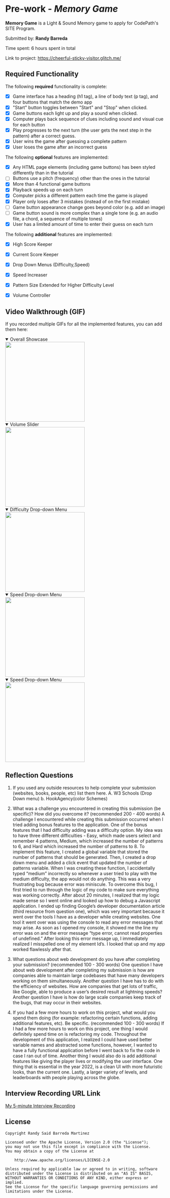 # Pre-work - *Memory Game*

**Memory Game** is a Light & Sound Memory game to apply for CodePath's SITE Program. 

Submitted by: **Randy Barreda**

Time spent: 6 hours spent in total

Link to project:  https://cheerful-sticky-visitor.glitch.me/

## Required Functionality

The following **required** functionality is complete:

* [x] Game interface has a heading (h1 tag), a line of body text (p tag), and four buttons that match the demo app
* [x] "Start" button toggles between "Start" and "Stop" when clicked. 
* [x] Game buttons each light up and play a sound when clicked. 
* [x] Computer plays back sequence of clues including sound and visual cue for each button
* [x] Play progresses to the next turn (the user gets the next step in the pattern) after a correct guess. 
* [x] User wins the game after guessing a complete pattern
* [x] User loses the game after an incorrect guess

The following **optional** features are implemented:

* [x] Any HTML page elements (including game buttons) has been styled differently than in the tutorial
* [ ] Buttons use a pitch (frequency) other than the ones in the tutorial
* [x] More than 4 functional game buttons
* [x] Playback speeds up on each turn
* [x] Computer picks a different pattern each time the game is played
* [x] Player only loses after 3 mistakes (instead of on the first mistake)
* [ ] Game button appearance change goes beyond color (e.g. add an image)
* [ ] Game button sound is more complex than a single tone (e.g. an audio file, a chord, a sequence of multiple tones)
* [x] User has a limited amount of time to enter their guess on each turn

The following **additional** features are implemented:

- [x] High Score Keeper
- [x] Current Score Keeper
- [x] Drop Down Menus (Difficulty,Speed)
- [x] Speed Increaser
- [x] Pattern Size Extended for Higher Difficulty Level
- [x] Volume Controller 


## Video Walkthrough (GIF)

If you recorded multiple GIFs for all the implemented features, you can add them here:
<details open>
<summary>Overall Showcase</summary>
   <img src="http://g.recordit.co/l4pmbJlBTH.gif"width=250>
<br>
</details>

<details open>
<summary> Volume Slider</summary>
<img src="http://g.recordit.co/2dk1uc2DQb.gif"width=250>
   <br>
</details>

<details open>
<summary>Difficulty Drop-down Menu</summary>
 <img src="http://g.recordit.co/TGeWp5M0k0.gif"width=250>
   <br>
   
</details>
<details open>
<summary>Speed Drop-down Menu</summary>
 <img src="http://g.recordit.co/1Q6oEZvGUL.gif"width=250>
   <br>
   
</details>
<details open>
<summary>Speed Drop-down Menu</summary>
 <img src="http://g.recordit.co/921vNbI4sO.gif"width=250>
   <br>

## Reflection Questions
1. If you used any outside resources to help complete your submission (websites, books, people, etc) list them here. 
    A. W3 Schools (Drop Down menu)
    b. HookAgency(color Schemes)

2. What was a challenge you encountered in creating this submission (be specific)? How did you overcome it? (recommended 200 - 400 words) 
A challenge I encountered while creating this submission occurred when I tried adding bonus features to the application. One of the bonus features that I had difficulty adding was a difficulty option. My idea was to have three different difficulties - Easy, which made users select and remember 4 patterns, Medium, which increased the number of patterns to 6, and Hard which increased the number of patterns to 8. To implement this feature, I created a global variable that stored the number of patterns that should be generated. Then, I created a drop down menu and added a click event that updated the number of patterns variable. When I was creating these function, I accidentally typed “medium” incorrectly so whenever a user tried to play with the medium difficulty, the app would not do anything. This was a very frustrating bug because error was miniscule. To overcome this bug, I first tried to run through the logic of my code to make sure everything was working correctly. After about 20 minutes, I realized that my logic made sense so I went online and looked up how to debug a Javascript application. I ended up finding Google’s developer documentation article (third resource from question one), which was very important because it went over the tools I have as a developer while creating websites. One tool it went over was using the console to read any error messages that may arise. As soon as I opened my console, it showed me the line my error was on and the error message “type error, cannot read properties of undefined.” After looking this error message up, I immediately realized I misspelled one of my element Id’s. I looked that up and my app worked flawlessly after that.

3. What questions about web development do you have after completing your submission? (recommended 100 - 300 words) 
One question I have about web development after completing my submission is how are companies able to maintain large codebases that have many developers working on them simultaneously. Another question I have has to do with the efficiency of websites. How are companies that get lots of traffic, like Google, able to produce a user’s desired result at lightning speeds? Another question I have is how do large scale companies keep track of the bugs, that may occur in their websites.

4. If you had a few more hours to work on this project, what would you spend them doing (for example: refactoring certain functions, adding additional features, etc). Be specific. (recommended 100 - 300 words) 
If I had a few more hours to work on this project, one thing I would definitely spend time on is refactoring my code. Throughout the development of this application, I realized I could have used better variable names and abstracted some functions, however, I wanted to have a fully functional application before I went back to fix the code in case I ran out of time. Another thing I would also do is add additional features like giving the player lives or modifying the user interface. One thing that is essential in the year 2022, is a clean UI with more futuristic looks, than the current one. Lastly, a larger variety of levels, and leaderboards with people playing across the globe. 



## Interview Recording URL Link

[My 5-minute Interview Recording](https://www.loom.com/share/a093468593c442428639fbb914fab554)


## License

    Copyright Randy Said Barreda Martinez

    Licensed under the Apache License, Version 2.0 (the "License");
    you may not use this file except in compliance with the License.
    You may obtain a copy of the License at

        http://www.apache.org/licenses/LICENSE-2.0

    Unless required by applicable law or agreed to in writing, software
    distributed under the License is distributed on an "AS IS" BASIS,
    WITHOUT WARRANTIES OR CONDITIONS OF ANY KIND, either express or implied.
    See the License for the specific language governing permissions and
    limitations under the License.
